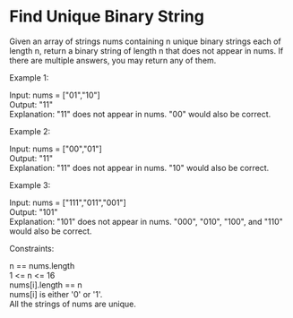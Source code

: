 # Find Unique Binary String

Given an array of strings nums containing n unique binary strings each of length n, return a binary string of length n that does not appear in nums. If there are multiple answers, you may return any of them.

Example 1:

Input: nums = ["01","10"]\
Output: "11"\
Explanation: "11" does not appear in nums. "00" would also be correct.

Example 2:

Input: nums = ["00","01"]\
Output: "11"\
Explanation: "11" does not appear in nums. "10" would also be correct.

Example 3:

Input: nums = ["111","011","001"]\
Output: "101"\
Explanation: "101" does not appear in nums. "000", "010", "100", and "110" would also be correct.

Constraints:

n == nums.length\
1 <= n <= 16\
nums[i].length == n\
nums[i] is either '0' or '1'.\
All the strings of nums are unique.